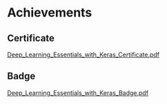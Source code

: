 

# Achievements
## Certificate
[Deep_Learning_Essentials_with_Keras_Certificate.pdf](https://prod-files-secure.s3.us-west-2.amazonaws.com/03e82b26-cccb-4906-bb56-adabcbdc0655/f5cf1405-8a02-49a4-beb6-3d50b033ba6e/Deep_Learning_Essentials_with_Keras_Certificate.pdf?X-Amz-Algorithm=AWS4-HMAC-SHA256&X-Amz-Content-Sha256=UNSIGNED-PAYLOAD&X-Amz-Credential=ASIAZI2LB4665ENYKPXF%2F20250202%2Fus-west-2%2Fs3%2Faws4_request&X-Amz-Date=20250202T141212Z&X-Amz-Expires=3600&X-Amz-Security-Token=IQoJb3JpZ2luX2VjEOT%2F%2F%2F%2F%2F%2F%2F%2F%2F%2FwEaCXVzLXdlc3QtMiJGMEQCIGYr%2FhpnuRxcp0n22gnjqPtHMN5O2jMdQ%2FdJygg9kjMEAiAT1svB4eb8Wgt%2FJJkDUbOFI3ahe5kUjKKYifpYn%2BMw%2BCqIBAjt%2F%2F%2F%2F%2F%2F%2F%2F%2F%2F8BEAAaDDYzNzQyMzE4MzgwNSIMa5Vg%2BCEC9c8qeeQ5KtwDqdbpoQBarvZHzaPdAGGGJkwfeDT6J1xnjBsN6dVBqJnb%2BvQJFcoKwYCvh0vewQDu0gqJj2AM7KWg5nVYylhaIWsmUA7%2FqFiKi68LThYwUlf4N0KGULPe%2FPvgRjQkRoFL7hK99jRd4v9e4zgGp38QVBE0TVUv7M4ldAGEn1r2lxN%2F5P%2BoND%2B73HQuT7xodS2D2v4KTqurO5OsKI5Gy0fvtL02nyzTc%2BsHbnfta253gKc%2B1bYyQCmtJ%2BAPwCmyULh5HihncObHaLxbazcCLcb0JZYYh%2BFLufKukRhnU%2F9g2FXF3rl90xmqSCerSb%2FPll%2FsL5iX22lmA4UkFNexbMl6S3KQXUvS67IXEYPKo%2BBSJBx1ims0TgR51ON49bUbYauy6Ti1hJ1jzGnsPIpE2%2BeMlREVgGMSWgyEJ%2BeKQa3A398fbopPW%2FSeDnZcDRv04tdPixB5nC6XqE07kqgAFW%2BAVOhVVFyUza6zsBJyUngZE0GHJrTACzOjV1oCZxdwLaqwCuvB%2Fu%2B5e6Dbe0s27tHUBUTQtjNw6L0PfGSmPxr8DnA0PE%2BYXr3bAiJTMltH1VfGx9sNoMMCSxWhmu3pByQwNBARdt%2BP19O5IYwbjOiJQ5DgFUMDcfeWFPA7Iqwwhbr9vAY6pgGylRZQkv7onChNt5fL%2BRzLKDX0w9%2Bm5uaw%2BpQ28yfG5HHl4HjOnnE5tmzHWt5OKanKrHy3dR60a7A8lLLYkNvHDb3O%2Fgrf4fqfahM7Fg0i44NTh%2FyHi9ubhSixHp%2F3jeMtMdCaK0tZe7nFrkWsxq%2FgNjRnFEcAuq2td%2BexGvasbSOYZ%2BKS3TaqZVOFuL0O7rFwnbIHMjuH3PvSFt0nIvqmrTOUBaQw&X-Amz-Signature=35eb858dd54feb3ba98a5e72382e82abb34123d0584bf2be352bd9b31e317170&X-Amz-SignedHeaders=host&x-id=GetObject)
## Badge
[Deep_Learning_Essentials_with_Keras_Badge.pdf](https://prod-files-secure.s3.us-west-2.amazonaws.com/03e82b26-cccb-4906-bb56-adabcbdc0655/5c209097-6d96-477f-a031-edc11aa6225f/Deep_Learning_Essentials_with_Keras_Badge.pdf?X-Amz-Algorithm=AWS4-HMAC-SHA256&X-Amz-Content-Sha256=UNSIGNED-PAYLOAD&X-Amz-Credential=ASIAZI2LB4665ENYKPXF%2F20250202%2Fus-west-2%2Fs3%2Faws4_request&X-Amz-Date=20250202T141212Z&X-Amz-Expires=3600&X-Amz-Security-Token=IQoJb3JpZ2luX2VjEOT%2F%2F%2F%2F%2F%2F%2F%2F%2F%2FwEaCXVzLXdlc3QtMiJGMEQCIGYr%2FhpnuRxcp0n22gnjqPtHMN5O2jMdQ%2FdJygg9kjMEAiAT1svB4eb8Wgt%2FJJkDUbOFI3ahe5kUjKKYifpYn%2BMw%2BCqIBAjt%2F%2F%2F%2F%2F%2F%2F%2F%2F%2F8BEAAaDDYzNzQyMzE4MzgwNSIMa5Vg%2BCEC9c8qeeQ5KtwDqdbpoQBarvZHzaPdAGGGJkwfeDT6J1xnjBsN6dVBqJnb%2BvQJFcoKwYCvh0vewQDu0gqJj2AM7KWg5nVYylhaIWsmUA7%2FqFiKi68LThYwUlf4N0KGULPe%2FPvgRjQkRoFL7hK99jRd4v9e4zgGp38QVBE0TVUv7M4ldAGEn1r2lxN%2F5P%2BoND%2B73HQuT7xodS2D2v4KTqurO5OsKI5Gy0fvtL02nyzTc%2BsHbnfta253gKc%2B1bYyQCmtJ%2BAPwCmyULh5HihncObHaLxbazcCLcb0JZYYh%2BFLufKukRhnU%2F9g2FXF3rl90xmqSCerSb%2FPll%2FsL5iX22lmA4UkFNexbMl6S3KQXUvS67IXEYPKo%2BBSJBx1ims0TgR51ON49bUbYauy6Ti1hJ1jzGnsPIpE2%2BeMlREVgGMSWgyEJ%2BeKQa3A398fbopPW%2FSeDnZcDRv04tdPixB5nC6XqE07kqgAFW%2BAVOhVVFyUza6zsBJyUngZE0GHJrTACzOjV1oCZxdwLaqwCuvB%2Fu%2B5e6Dbe0s27tHUBUTQtjNw6L0PfGSmPxr8DnA0PE%2BYXr3bAiJTMltH1VfGx9sNoMMCSxWhmu3pByQwNBARdt%2BP19O5IYwbjOiJQ5DgFUMDcfeWFPA7Iqwwhbr9vAY6pgGylRZQkv7onChNt5fL%2BRzLKDX0w9%2Bm5uaw%2BpQ28yfG5HHl4HjOnnE5tmzHWt5OKanKrHy3dR60a7A8lLLYkNvHDb3O%2Fgrf4fqfahM7Fg0i44NTh%2FyHi9ubhSixHp%2F3jeMtMdCaK0tZe7nFrkWsxq%2FgNjRnFEcAuq2td%2BexGvasbSOYZ%2BKS3TaqZVOFuL0O7rFwnbIHMjuH3PvSFt0nIvqmrTOUBaQw&X-Amz-Signature=f59fb7ba542fc026016513b50433b134342b76cf1b283990e1defedcf9969bf8&X-Amz-SignedHeaders=host&x-id=GetObject)
